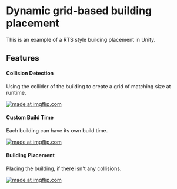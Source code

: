 # Dynamic grid-based building placement

This is an example of a RTS style building placement in Unity.

## Features

#### Collision Detection

Using the collider of the building to create a grid of matching size at runtime.

<a href="https://imgflip.com/gif/2prua5"><img src="https://i.imgflip.com/2prua5.gif" title="made at imgflip.com"/></a>

#### Custom Build Time

Each building can have its own build time.

<a href="https://imgflip.com/gif/2prumm"><img src="https://i.imgflip.com/2prumm.gif" title="made at imgflip.com"/></a>

#### Building Placement

Placing the building, if there isn't any collisions.

<a href="https://imgflip.com/gif/2pruht"><img src="https://i.imgflip.com/2pruht.gif" title="made at imgflip.com"/></a>

